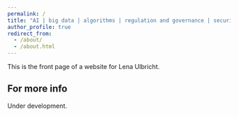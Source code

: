 ```yaml
---
permalink: /
title: "AI | big data | algorithms | regulation and governance | security | emerging technologies"
author_profile: true
redirect_from: 
  - /about/
  - /about.html
---
```


This is the front page of a website for Lena Ulbricht.

For more info
------
Under development.
